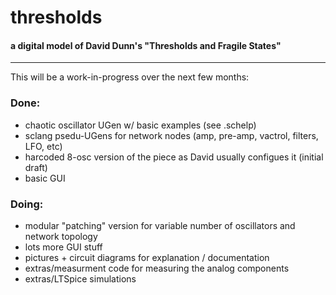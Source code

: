 # thresholds

#### a digital model of David Dunn's "Thresholds and Fragile States" 

---

This will be a work-in-progress over the next few months:

### Done:
* chaotic oscillator UGen w/ basic examples (see .schelp)
* sclang psedu-UGens for network nodes (amp, pre-amp, vactrol, filters, LFO, etc)
* harcoded 8-osc version of the piece as David usually configues it (initial draft)
* basic GUI

### Doing:
* modular "patching" version for variable number of oscillators and network topology
* lots more GUI stuff
* pictures + circuit diagrams for explanation / documentation
* extras/measurment code for measuring the analog components
* extras/LTSpice simulations